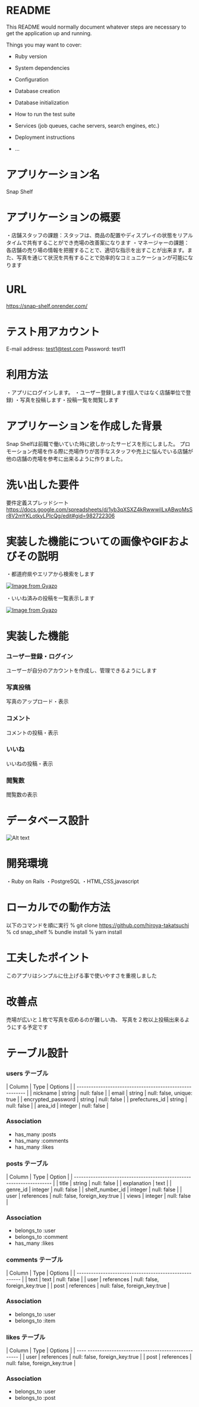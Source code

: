 
# README

This README would normally document whatever steps are necessary to get the
application up and running.

Things you may want to cover:

* Ruby version

* System dependencies

* Configuration

* Database creation

* Database initialization

* How to run the test suite

* Services (job queues, cache servers, search engines, etc.)

* Deployment instructions

* ...

# アプリケーション名
  Snap Shelf

  # アプリケーションの概要
  ・店舗スタッフの課題：スタッフは、商品の配置やディスプレイの状態をリアルタイムで共有することができ売場の改善案になります
  ・マネージャーの課題：各店舗の売り場の情報を把握することで、適切な指示を出すことが出来ます。また、写真を通じて状況を共有することで効率的なコミュニケーションが可能になります

  # URL
  https://snap-shelf.onrender.com/

  # テスト用アカウント
  E-mail address: test1@test.com
  Password: test11

  # 利用方法
  ・アプリにログインします。
  ・ユーザー登録します(個人ではなく店舗単位で登録)
  ・写真を投稿します・投稿一覧を閲覧します

  # アプリケーションを作成した背景
  Snap Shelfは前職で働いていた時に欲しかったサービスを形にしました。
  プロモーション売場を作る際に売場作りが苦手なスタッフや売上に悩んでいる店舗が他の店舗の売場を参考に出来るように作りました。

  # 洗い出した要件
  要件定義スプレッドシート
  https://docs.google.com/spreadsheets/d/1yb3qXSXZ4kRwwwiILxABwoMsSr8V2mYKLotkyLPIcQg/edit#gid=982722306

  # 実装した機能についての画像やGIFおよびその説明
  ・都道府県やエリアから検索をします
  
  [![Image from Gyazo](https://i.gyazo.com/dd329bfbd7df037c1ee4f8c51650e0ef.gif)](https://gyazo.com/dd329bfbd7df037c1ee4f8c51650e0ef)

  ・いいね済みの投稿を一覧表示します

  [![Image from Gyazo](https://i.gyazo.com/0138225c49f5d32613daf70183eed992.gif)](https://gyazo.com/0138225c49f5d32613daf70183eed992)

  # 実装した機能
  ### ユーザー登録・ログイン
  ユーザーが自分のアカウントを作成し、管理できるようにします

  ### 写真投稿 
  写真のアップロード・表示

  ### コメント
  コメントの投稿・表示

  ### いいね
  いいねの投稿・表示

  ### 閲覧数
  閲覧数の表示  

  # データベース設計
  ![Alt text](image1.png)

  # 開発環境
  ・Ruby on Rails
  ・PostgreSQL
  ・HTML,CSS,javascript

  # ローカルでの動作方法
  以下のコマンドを順に実行
  % git clone https://github.com/hiroya-takatsuchi
  % cd snap_shelf
  % bundle install
  % yarn install

  # 工夫したポイント
  このアプリはシンプルに仕上げる事で使いやすさを重視しました

  # 改善点
  売場が広いと１枚で写真を収めるのが難しい為、
  写真を２枚以上投稿出来るようにする予定です
  
# テーブル設計

  ### users テーブル
  | Column             | Type    | Options                   |
  | -------------------------------------------------------- |
  | nickname           | string  | null: false               |
  | email              | string  | null: false, unique: true |
  | encrypted_password | string  | null: false               |
  | prefectures_id     | string  | null: false               |
  | area_id            | integer | null: false               |
 
  ### Association
  - has_many :posts
  - has_many :comments
  - has_many :likes

  ### posts テーブル
  | Column             | Type            | Option                        |
  | -------------------------------------------------------------------- |
  | title              | string          | null: false                   |
  | explanation        | text            | 
  | genre_id           | integer         | null: false                   |
  | shelf_number_id    | integer         | null: false                   |
  | user               | references      | null: false, foreign_key:true |
  | views              | integer         | null: false                   |

  ### Association
  - belongs_to :user
  - belongs_to :comment
  - has_many :likes

  ### comments テーブル
  | Column  | Type         | Options                       |
  | ------------------------------------------------------ |
  | text    | text         | null: false                   |
  | user    | references   | null: false, foreign_key:true |
  | post    | references   | null: false, foreign_key:true |

  ### Association
  - belongs_to :user
  - belongs_to :item

  ### likes テーブル
  | Column  | Type         | Options                       |
  | ---- ------------------------------------------------- |
  | user    | references   | null: false, foreign_key:true |
  | post    | references   | null: false, foreign_key:true |
  ### Association
  - belongs_to :user
  - belongs_to :post